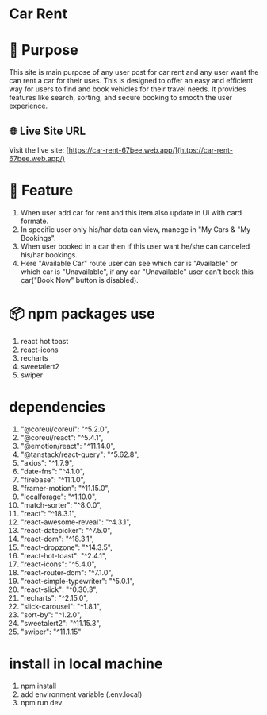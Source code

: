 # Car Rent

# 📖 Purpose

This site is main purpose of any user post for car rent and any user want the can rent a car for their uses. This is designed to offer an easy and efficient way for users to find and book vehicles for their travel needs. It provides features like search, sorting, and secure booking to smooth the user experience.

## 🌐 Live Site URL

Visit the live site: [https://car-rent-67bee.web.app/](https://car-rent-67bee.web.app/)

# 🚀 Feature

1. When user add car for rent and this item also update in Ui with card formate.
2. In specific user only his/har data can view, manege in "My Cars & "My Bookings".
3. When user booked in a car then if this user want he/she can canceled his/har bookings.
4. Here "Available Car" route user can see which car is "Available" or which car is "Unavailable", if any car "Unavailable" user can't book this car("Book Now" button is disabled).

# 📦 npm packages use

1. react hot toast
2. react-icons
3. recharts
4. sweetalert2
5. swiper

# dependencies

1. "@coreui/coreui": "^5.2.0",
2. "@coreui/react": "^5.4.1",
3. "@emotion/react": "^11.14.0",
4. "@tanstack/react-query": "^5.62.8",
5. "axios": "^1.7.9",
6. "date-fns": "^4.1.0",
7. "firebase": "^11.1.0",
8. "framer-motion": "^11.15.0",
9. "localforage": "^1.10.0",
10. "match-sorter": "^8.0.0",
11. "react": "^18.3.1",
12. "react-awesome-reveal": "^4.3.1",
13. "react-datepicker": "^7.5.0",
14. "react-dom": "^18.3.1",
15. "react-dropzone": "^14.3.5",
16. "react-hot-toast": "^2.4.1",
17. "react-icons": "^5.4.0",
18. "react-router-dom": "^7.1.0",
19. "react-simple-typewriter": "^5.0.1",
20. "react-slick": "^0.30.3",
21. "recharts": "^2.15.0",
22. "slick-carousel": "^1.8.1",
23. "sort-by": "^1.2.0",
24. "sweetalert2": "^11.15.3",
25. "swiper": "^11.1.15"

# install in local machine

1. npm install
2. add environment variable (.env.local)
3. npm run dev

